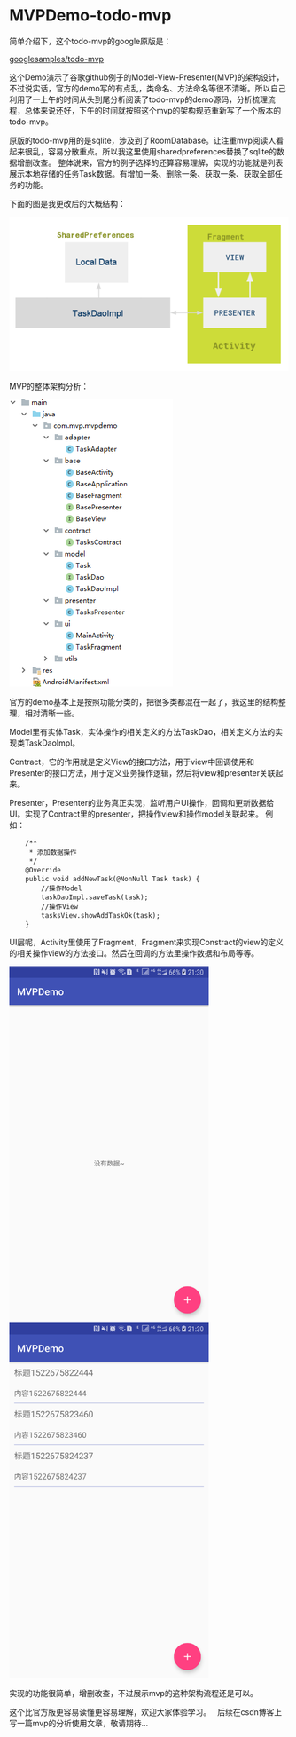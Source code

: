 # MVPDemo-todo-mvp

简单介绍下，这个todo-mvp的google原版是：

[googlesamples/todo-mvp](https://github.com/googlesamples/android-architecture/tree/todo-mvp/)

这个Demo演示了谷歌github例子的Model-View-Presenter(MVP)的架构设计，不过说实话，官方的demo写的有点乱，类命名、方法命名等很不清晰。所以自己利用了一上午的时间从头到尾分析阅读了todo-mvp的demo源码，分析梳理流程，总体来说还好，下午的时间就按照这个mvp的架构规范重新写了一个版本的todo-mvp。

原版的todo-mvp用的是sqlite，涉及到了RoomDatabase。让注重mvp阅读人看起来很乱，容易分散重点。所以我这里使用sharedpreferences替换了sqlite的数据增删改查。
整体说来，官方的例子选择的还算容易理解，实现的功能就是列表展示本地存储的任务Task数据。有增加一条、删除一条、获取一条、获取全部任务的功能。

下面的图是我更改后的大概结构：  

![](https://github.com/jaychou2012/MVPDemo-todo-mvp/blob/master/mvp.png 'mvp')

MVP的整体架构分析：  

![](https://github.com/jaychou2012/MVPDemo-todo-mvp/blob/master/20180402214545.png 'mvp')  

官方的demo基本上是按照功能分类的，把很多类都混在一起了，我这里的结构整理，相对清晰一些。  

Model里有实体Task，实体操作的相关定义的方法TaskDao，相关定义方法的实现类TaskDaoImpl。

Contract，它的作用就是定义View的接口方法，用于view中回调使用和Presenter的接口方法，用于定义业务操作逻辑，然后将view和presenter关联起来。

Presenter，Presenter的业务真正实现，监听用户UI操作，回调和更新数据给UI。实现了Contract里的presenter，把操作view和操作model关联起来。
例如：
```
    /**
     * 添加数据操作
     */
    @Override
    public void addNewTask(@NonNull Task task) {
        //操作Model
        taskDaoImpl.saveTask(task);
        //操作View
        tasksView.showAddTaskOk(task);
    }
```  
UI层呢，Activity里使用了Fragment，Fragment来实现Constract的view的定义的相关操作view的方法接口。然后在回调的方法里操作数据和布局等等。  
 
<img src="https://github.com/jaychou2012/MVPDemo-todo-mvp/blob/master/Screenshot_20180402-213019.png" width="360" height="640" />
<img src="https://github.com/jaychou2012/MVPDemo-todo-mvp/blob/master/Screenshot_20180402-213029.png" width="360" height="640" />

实现的功能很简单，增删改查，不过展示mvp的这种架构流程还是可以。  

这个比官方版更容易读懂更容易理解，欢迎大家体验学习。  
后续在csdn博客上写一篇mvp的分析使用文章，敬请期待...  






